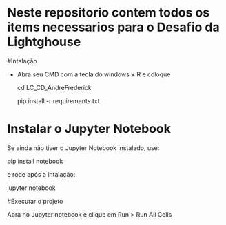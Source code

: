 # Neste repositorio contem todos os items necessarios para o Desafio da Lightghouse

#Intalação 
- Abra seu CMD com a tecla do windows + R e coloque

  cd LC_CD_AndreFrederick
  
  pip install -r requirements.txt

# Instalar o Jupyter Notebook

Se ainda não tiver o Jupyter Notebook instalado, use:

pip install notebook

e rode após a intalação:

  jupyter notebook

#Executar o projeto

Abra no Jupyter notebook e clique em Run > Run All Cells



